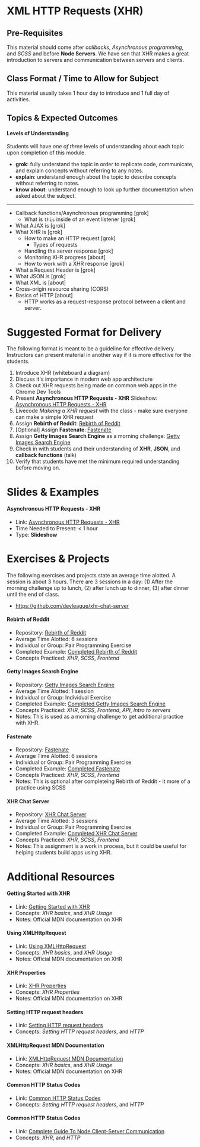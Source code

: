 # XML HTTP Requests (XHR)

## Pre-Requisites
This material should come after *callbacks*, *Asynchronous programming*, and *SCSS* and before **Node Servers**. We have sen that XHR makes a great introduction to servers and communication between servers and clients.

## Class Format / Time to Allow for Subject
This material usually takes 1 hour day to introduce and 1 full day of activities.

## Topics & Expected Outcomes

#### Levels of Understanding
Students will have *one of three* levels of understanding about each topic upon completion of this module.
- **grok**: fully understand the topic in order to replicate code, communicate, and explain concepts without referring to any notes.
- **explain**: understand enough about the topic to describe concepts without referring to notes.
- **know about**: understand enough to look up further documentation when asked about the subject.

---

- Callback functions/Asynchronous programming [grok]
  - What is `this` inside of an event listener [grok]
- What AJAX is [grok]
- What XHR is [grok]
  - How to make an HTTP request [grok]
    - Types of requests
  - Handling the server response [grok]
  - Monitoring XHR progress [about]
  - How to work with a XHR response [grok]
- What a Request Header is [grok]
- What JSON is [grok]
- What XML is [about]
- Cross-origin resource sharing (CORS)
- Basics of HTTP [about]
  - HTTP works as a request-response protocol between a client and server.

# Suggested Format for Delivery
The following format is meant to be a guideline for effective delivery. Instructors can present material in another way if it is more effective for the students.

1. Introduce XHR (whiteboard a diagram)
  1. Discuss it's importance in modern web app architecture
  1. Check out XHR requests being made on common web apps in the Chrome Dev Tools
1. Present **Asynchronous HTTP Requests - XHR** Slideshow: [Asynchronous HTTP Requests - XHR](http://slides.com/joecarlson/xhr)
1. Livecode *Makeing a XHR request* with the class - make sure everyone can make a simple XHR request
1. Assign **Rebirth of Reddit**: [Rebirth of Reddit](https://github.com/devleague/rebirth-of-reddit)
1. [Optional] Assign **Fastenate**: [Fastenate](https://github.com/devleague/fastenate)
1. Assign **Getty Images Search Engine** as a morning challenge: [Getty Images Search Engine](https://gist.github.com/JoeKarlsson1/5f65e57b7d050b74caebf6d5e93c2c69)
1. Check in with students and their understanding of **XHR**, **JSON**, and **callback functions** (talk)
1. Verify that students have met the minimum required understanding before moving on.

# Slides & Examples

#### Asynchronous HTTP Requests - XHR
- Link: [Asynchronous HTTP Requests - XHR](http://slides.com/joecarlson/xhr)
- Time Needed to Present: < 1 hour
- Type: **Slideshow**

# Exercises & Projects
The following exercises and projects state an average time alotted. A session is about 3 hours. There are 3 sessions in a day: (1) After the morning challenge up to lunch, (2) after lunch up to dinner, (3) after dinner until the end of class.

- https://github.com/devleague/xhr-chat-server

#### Rebirth of Reddit
- Repository: [Rebirth of Reddit](https://github.com/devleague/rebirth-of-reddit)
- Average Time Alotted: 6 sessions
- Individual or Group: Pair Programming Exercise
- Completed Example: [Completed Rebirth of Reddit](https://github.com/maliaoreta/rebirth-of-reddit)
- Concepts Practiced: *XHR*, *SCSS*, *Frontend*

#### Getty Images Search Engine
- Repository: [Getty Images Search Engine](https://gist.github.com/JoeKarlsson1/5f65e57b7d050b74caebf6d5e93c2c69)
- Average Time Alotted: 1 session
- Individual or Group: Individual Exercise
- Completed Example: [Completed Getty Images Search Engine](https://github.com/maliaoreta/getty-images)
- Concepts Practiced: *XHR*, *SCSS*, *Frontend*, *API*, *Intro to servers*
- Notes: This is used as a morning challenge to get additional practice with XHR.

#### Fastenate
- Repository: [Fastenate](https://github.com/devleague/fastenate)
- Average Time Alotted: 6 sessions
- Individual or Group: Pair Programming Exercise
- Completed Example: [Completed Fastenate](https://github.com/JoeKarlsson1/fastenate)
- Concepts Practiced: *XHR*, *SCSS*, *Frontend*
- Notes: This is optional after completeing Rebirth of Reddit - it more of a practice using SCSS

#### XHR Chat Server
- Repository: [XHR Chat Server](https://github.com/devleague/xhr-chat-server)
- Average Time Alotted: 3 sessions
- Individual or Group: Pair Programming Exercise
- Completed Example: [Completed XHR Chat Server](#TODO)
- Concepts Practiced: *XHR*, *SCSS*, *Frontend*
- Notes: This assignment is a work in process, but it could be useful for helping students build apps using XHR.

# Additional Resources

#### Getting Started with XHR
- Link: [Getting Started with XHR](https://developer.mozilla.org/en-US/docs/AJAX/Getting_Started)
- Concepts: *XHR basics*, and *XHR Usage*
- Notes: Official MDN documentation on XHR

#### Using XMLHttpRequest
- Link: [Using XMLHttpRequest](https://developer.mozilla.org/en-US/docs/Web/API/XMLHttpRequest/Using_XMLHttpRequest)
- Concepts: *XHR basics*, and *XHR Usage*
- Notes: Official MDN documentation on XHR

#### XHR Properties
- Link: [XHR Properties](https://developer.mozilla.org/en-US/docs/Web/API/XMLHttpRequest#Properties)
- Concepts: *XHR Properties*
- Notes: Official MDN documentation on XHR

#### Setting HTTP request headers
- Link: [Setting HTTP request headers](https://developer.mozilla.org/en-US/docs/Setting_HTTP_request_headers)
- Concepts: *Setting HTTP request headers*, and *HTTP*

#### XMLHttpRequest MDN Documentation
- Link: [XMLHttpRequest MDN Documentation](https://developer.mozilla.org/en-US/docs/Web/API/XMLHttpRequest?redirectlocale=en-US&redirectslug=DOM%2FXMLHttpRequest)
- Concepts: *XHR basics*, and *XHR Usage*
- Notes: Official MDN documentation on XHR

#### Common HTTP Status Codes
- Link: [Common HTTP Status Codes](TODO)
- Concepts: *Setting HTTP request headers*, and *HTTP*

#### Common HTTP Status Codes
- Link: [Complete Guide To Node Client-Server Communication](https://www.callmejoe.net/complete-guide-node-client-server-communication/)
- Concepts: *XHR*, and *HTTP*
